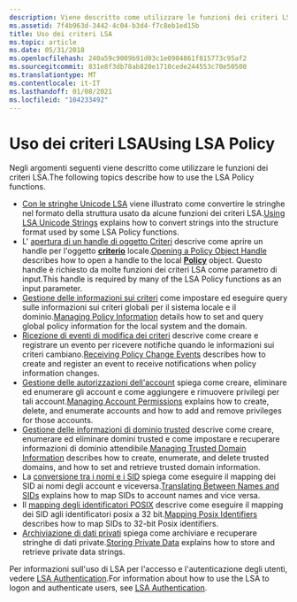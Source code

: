 ```yaml
---
description: Viene descritto come utilizzare le funzioni dei criteri LSA.
ms.assetid: 7f4b963d-3442-4c04-b3d4-f7c8eb1ed15b
title: Uso dei criteri LSA
ms.topic: article
ms.date: 05/31/2018
ms.openlocfilehash: 240a59c9009b91d03c1e0904861f815773c95af2
ms.sourcegitcommit: 831e8f3db78ab820e1710cede244553c70e50500
ms.translationtype: MT
ms.contentlocale: it-IT
ms.lasthandoff: 01/08/2021
ms.locfileid: "104233492"
---
```

# <a name="using-lsa-policy"></a><span data-ttu-id="5a198-103">Uso dei criteri LSA</span><span class="sxs-lookup"><span data-stu-id="5a198-103">Using LSA Policy</span></span>

<span data-ttu-id="5a198-104">Negli argomenti seguenti viene descritto come utilizzare le funzioni dei criteri LSA.</span><span class="sxs-lookup"><span data-stu-id="5a198-104">The following topics describe how to use the LSA Policy functions.</span></span>

-   <span data-ttu-id="5a198-105">[Con le stringhe Unicode LSA](using-lsa-unicode-strings.md) viene illustrato come convertire le stringhe nel formato della struttura usato da alcune funzioni dei criteri LSA.</span><span class="sxs-lookup"><span data-stu-id="5a198-105">[Using LSA Unicode Strings](using-lsa-unicode-strings.md) explains how to convert strings into the structure format used by some LSA Policy functions.</span></span>
-   <span data-ttu-id="5a198-106">L' [apertura di un handle di oggetto Criteri](opening-a-policy-object-handle.md) descrive come aprire un handle per l'oggetto [**criterio**](policy-object.md) locale.</span><span class="sxs-lookup"><span data-stu-id="5a198-106">[Opening a Policy Object Handle](opening-a-policy-object-handle.md) describes how to open a handle to the local [**Policy**](policy-object.md) object.</span></span> <span data-ttu-id="5a198-107">Questo handle è richiesto da molte funzioni dei criteri LSA come parametro di input.</span><span class="sxs-lookup"><span data-stu-id="5a198-107">This handle is required by many of the LSA Policy functions as an input parameter.</span></span>
-   <span data-ttu-id="5a198-108">[Gestione delle informazioni sui criteri](managing-policy-information.md) come impostare ed eseguire query sulle informazioni sui criteri globali per il sistema locale e il dominio.</span><span class="sxs-lookup"><span data-stu-id="5a198-108">[Managing Policy Information](managing-policy-information.md) details how to set and query global policy information for the local system and the domain.</span></span>
-   <span data-ttu-id="5a198-109">[Ricezione di eventi di modifica dei criteri](receiving-policy-change-events.md) descrive come creare e registrare un evento per ricevere notifiche quando le informazioni sui criteri cambiano.</span><span class="sxs-lookup"><span data-stu-id="5a198-109">[Receiving Policy Change Events](receiving-policy-change-events.md) describes how to create and register an event to receive notifications when policy information changes.</span></span>
-   <span data-ttu-id="5a198-110">[Gestione delle autorizzazioni dell'account](managing-account-permissions.md) spiega come creare, eliminare ed enumerare gli account e come aggiungere e rimuovere privilegi per tali account.</span><span class="sxs-lookup"><span data-stu-id="5a198-110">[Managing Account Permissions](managing-account-permissions.md) explains how to create, delete, and enumerate accounts and how to add and remove privileges for those accounts.</span></span>
-   <span data-ttu-id="5a198-111">[Gestione delle informazioni di dominio trusted](managing-trusted-domain-information.md) descrive come creare, enumerare ed eliminare domini trusted e come impostare e recuperare informazioni di dominio attendibile.</span><span class="sxs-lookup"><span data-stu-id="5a198-111">[Managing Trusted Domain Information](managing-trusted-domain-information.md) describes how to create, enumerate, and delete trusted domains, and how to set and retrieve trusted domain information.</span></span>
-   <span data-ttu-id="5a198-112">La [conversione tra i nomi e i SID](translating-between-names-and-sids.md) spiega come eseguire il mapping dei SID ai nomi degli account e viceversa.</span><span class="sxs-lookup"><span data-stu-id="5a198-112">[Translating Between Names and SIDs](translating-between-names-and-sids.md) explains how to map SIDs to account names and vice versa.</span></span>
-   <span data-ttu-id="5a198-113">Il [mapping degli identificatori POSIX](mapping-posix-identifiers.md) descrive come eseguire il mapping dei SID agli identificatori posix a 32 bit.</span><span class="sxs-lookup"><span data-stu-id="5a198-113">[Mapping Posix Identifiers](mapping-posix-identifiers.md) describes how to map SIDs to 32-bit Posix identifiers.</span></span>
-   <span data-ttu-id="5a198-114">[Archiviazione di dati privati](storing-private-data.md) spiega come archiviare e recuperare stringhe di dati private.</span><span class="sxs-lookup"><span data-stu-id="5a198-114">[Storing Private Data](storing-private-data.md) explains how to store and retrieve private data strings.</span></span>

<span data-ttu-id="5a198-115">Per informazioni sull'uso di LSA per l'accesso e l'autenticazione degli utenti, vedere [LSA Authentication](/windows/desktop/SecAuthN/lsa-authentication).</span><span class="sxs-lookup"><span data-stu-id="5a198-115">For information about how to use the LSA to logon and authenticate users, see [LSA Authentication](/windows/desktop/SecAuthN/lsa-authentication).</span></span>

 

 
